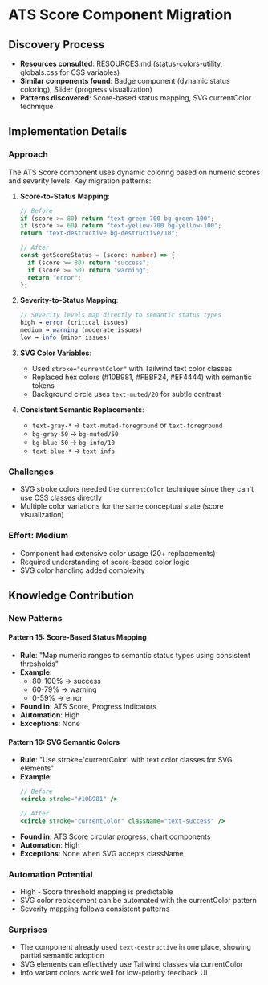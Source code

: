 # ATS Score Component Migration

## Discovery Process
- **Resources consulted**: RESOURCES.md (status-colors-utility, globals.css for CSS variables)
- **Similar components found**: Badge component (dynamic status coloring), Slider (progress visualization)
- **Patterns discovered**: Score-based status mapping, SVG currentColor technique

## Implementation Details

### Approach
The ATS Score component uses dynamic coloring based on numeric scores and severity levels. Key migration patterns:

1. **Score-to-Status Mapping**:
   ```typescript
   // Before
   if (score >= 80) return "text-green-700 bg-green-100";
   if (score >= 60) return "text-yellow-700 bg-yellow-100";
   return "text-destructive bg-destructive/10";
   
   // After
   const getScoreStatus = (score: number) => {
     if (score >= 80) return "success";
     if (score >= 60) return "warning";
     return "error";
   };
   ```

2. **Severity-to-Status Mapping**:
   ```typescript
   // Severity levels map directly to semantic status types
   high → error (critical issues)
   medium → warning (moderate issues)
   low → info (minor issues)
   ```

3. **SVG Color Variables**:
   - Used `stroke="currentColor"` with Tailwind text color classes
   - Replaced hex colors (#10B981, #FBBF24, #EF4444) with semantic tokens
   - Background circle uses `text-muted/20` for subtle contrast

4. **Consistent Semantic Replacements**:
   - `text-gray-*` → `text-muted-foreground` or `text-foreground`
   - `bg-gray-50` → `bg-muted/50`
   - `bg-blue-50` → `bg-info/10`
   - `text-blue-*` → `text-info`

### Challenges
- SVG stroke colors needed the `currentColor` technique since they can't use CSS classes directly
- Multiple color variations for the same conceptual state (score visualization)

### Effort: Medium
- Component had extensive color usage (20+ replacements)
- Required understanding of score-based color logic
- SVG color handling added complexity

## Knowledge Contribution

### New Patterns

#### Pattern 15: Score-Based Status Mapping
- **Rule**: "Map numeric ranges to semantic status types using consistent thresholds"
- **Example**:
  - 80-100% → success
  - 60-79% → warning
  - 0-59% → error
- **Found in**: ATS Score, Progress indicators
- **Automation**: High
- **Exceptions**: None

#### Pattern 16: SVG Semantic Colors
- **Rule**: "Use stroke='currentColor' with text color classes for SVG elements"
- **Example**:
  ```jsx
  // Before
  <circle stroke="#10B981" />
  
  // After
  <circle stroke="currentColor" className="text-success" />
  ```
- **Found in**: ATS Score circular progress, chart components
- **Automation**: High
- **Exceptions**: None when SVG accepts className

### Automation Potential
- High - Score threshold mapping is predictable
- SVG color replacement can be automated with the currentColor pattern
- Severity mapping follows consistent patterns

### Surprises
- The component already used `text-destructive` in one place, showing partial semantic adoption
- SVG elements can effectively use Tailwind classes via currentColor
- Info variant colors work well for low-priority feedback UI